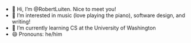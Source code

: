 - 👋 Hi, I’m @RobertLuiten. Nice to meet you!
- 👀 I’m interested in music (love playing the piano), software design, and writing!
- 🌱 I’m currently learning CS at the University of Washington
- 😄 Pronouns: he/him

<!---
RobertLuiten/RobertLuiten is a ✨ special ✨ repository because its `README.md` (this file) appears on your GitHub profile.
You can click the Preview link to take a look at your changes.
--->
